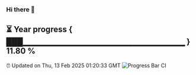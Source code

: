 ### Hi there 👋
⏳ Year progress { ███▁▁▁▁▁▁▁▁▁▁▁▁▁▁▁▁▁▁▁▁▁▁▁▁▁▁▁ } 11.80 %
---
⏰ Updated on Thu, 13 Feb 2025 01:20:33 GMT
![Progress Bar CI](https://github.com/liununu/liununu/workflows/Progress%20Bar%20CI/badge.svg)
